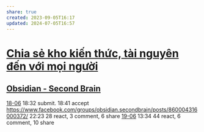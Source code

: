 ```yaml
---
share: true
created: 2023-09-05T16:17
updated: 2024-07-05T16:57
---
```

# [Chia sẻ kho kiến thức, tài nguyên đến với mọi người](../../../../%C4%91%E1%BB%91i%20%E2%8A%B7%20tho%E1%BA%A1i/9%20Blog/Chia%20s%E1%BA%BB%20kho%20ki%E1%BA%BFn%20th%E1%BB%A9c,%20t%C3%A0i%20nguy%C3%AAn%20%C4%91%E1%BA%BFn%20v%E1%BB%9Bi%20m%E1%BB%8Di%20ng%C6%B0%E1%BB%9Di.md)
## [Obsidian - Second Brain](https://www.facebook.com/groups/obsidian.secondbrain/)
[18-06](18-06.md) 18:32 submit. 18:41 accept
https://www.facebook.com/groups/obsidian.secondbrain/posts/860004316000372/
22:23 28 react, 3 comment, 6 share
[19-06](19-06.md) 13:34 44 react, 6 comment, 10 share